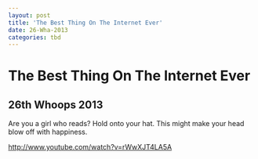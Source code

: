 ```yaml
---
layout: post
title: 'The Best Thing On The Internet Ever'
date: 26-Wha-2013
categories: tbd
---
```


# The Best Thing On The Internet Ever

## 26th Whoops 2013

Are you a girl who reads? Hold onto your hat. This might make your head blow off with happiness.

http://www.youtube.com/watch?v=rWwXJT4LA5A

 
